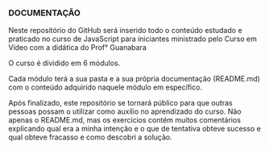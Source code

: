 ### DOCUMENTAÇÃO

Neste repositório do GitHub será inserido todo o conteúdo estudado e praticado no curso de JavaScript para iniciantes ministrado pelo Curso em Vídeo com a didática do Prof° Guanabara

O curso é dividido em 6 módulos. 

Cada módulo terá a sua pasta e a sua própria documentação (README.md) com o conteúdo adquirido naquele módulo em específico.

Após finalizado, este repositório se tornará público para que outras pessoas possam o utilizar como auxílio no aprendizado do curso. Não apenas o README.md, mas os exercícios contém muitos comentários explicando qual era a minha intenção e o que de tentativa obteve sucesso e qual obteve fracasso e como descobri a solução.